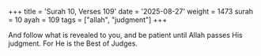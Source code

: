 +++
title = 'Surah 10, Verses 109'
date = '2025-08-27'
weight = 1473
surah = 10
ayah = 109
tags = ["allah", "judgment"]
+++

And follow what is revealed to you, and be patient until Allah passes His judgment. For He is the Best of Judges.